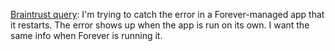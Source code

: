 <a href="https://github.com/foreversd/forever-monitor/issues/190">Braintrust query</a>: I'm trying to catch the error in a Forever-managed app that it restarts. The error shows up when the app is run on its own. I want the same info when Forever is running it.

